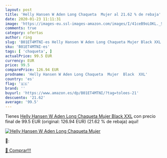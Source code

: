 ```yaml
---
layout: post
title: 'Helly Hansen W Aden Long Chaqueta  Mujer al 21.62 % de rebaja'
date: 2020-01-23 11:11:31
image: 'https://images-eu.ssl-images-amazon.com/images/I/41ceB9oLOKL._SL200_.jpg'
comments: true
category: ofertas
author: ring
slug: 'B01ET4MTNI-es Helly Hansen W Aden Long Chaqueta Mujer Black XXL'
sku: 'B01ET4MTNI-es'
tags: [ 'chaqueta', ]
actualPrice: 99.5 EUR
currency: EUR
price: 99.5
comparePrice: 126.94 EUR
prodname: 'Helly Hansen W Aden Long Chaqueta  Mujer  Black  XXL'
country: 'es'
flag: '🇪🇸'
brand: ''
buyurl: 'https://www.amazon.es/dp/B01ET4MTNI/?tag=tolees-21'
descuento: '21.62'
average: '99.5'
---
```


Tienes [Helly Hansen W Aden Long Chaqueta  Mujer  Black  XXL](https://www.amazon.es/dp/B01ET4MTNI/?tag=tolees-21) con precio final de  99.5 EUR (original: 126.94 EUR) (21.62 %  de rebaja) aqui!

[![Helly Hansen W Aden Long Chaqueta  Mujer](https://images-eu.ssl-images-amazon.com/images/I/41ceB9oLOKL._SL200_.jpg)](https://www.amazon.es/dp/B01ET4MTNI/?tag=tolees-21)

🔎:


[🛒 Comprar!!!](https://www.amazon.es/dp/B01ET4MTNI/?tag=tolees-21)
